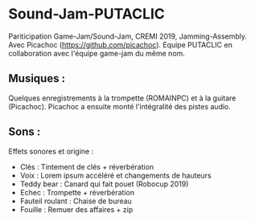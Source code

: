 # Sound-Jam-PUTACLIC
Pariticipation Game-Jam/Sound-Jam, CREMI 2019, Jamming-Assembly.
Avec Picachoc (https://github.com/picachoc). Equipe PUTACLIC en collaboration avec l'équipe game-jam du même nom.

## Musiques :
Quelques enregistrements à la trompette (ROMAINPC) et à la guitare (Picachoc). Picachoc a ensuite monté l'intégralité des pistes audio.

## Sons :
Effets sonores et origine :

* Clés : Tintement de clés + réverbération
* Voix : Lorem ipsum accéléré et changements de hauteurs
* Teddy bear : Canard qui fait pouet (Robocup 2019)
* Echec : Trompette + réverbération
* Fauteil roulant : Chaise de bureau
* Fouille : Remuer des affaires + zip
